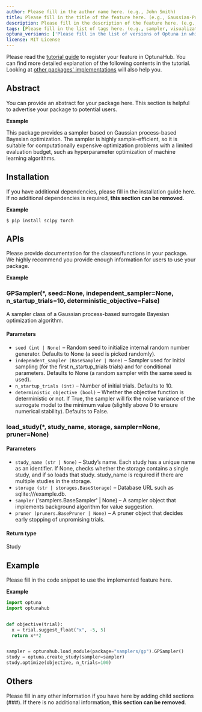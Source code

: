 ```yaml
---
author: Please fill in the author name here. (e.g., John Smith)
title: Please fill in the title of the feature here. (e.g., Gaussian-Process Expected Improvement Sampler)
description: Please fill in the description of the feature here. (e.g., This sampler searches for each trial based on expected improvement using Gaussian process.)
tags: [Please fill in the list of tags here. (e.g., sampler, visualization, pruner)]
optuna_versions: ['Please fill in the list of versions of Optuna in which you have confirmed the feature works, e.g., 3.6.1.']
license: MIT License
---
```


<!--
This is an example of the frontmatters.
All columns must be string.
You can omit quotes when value types are not ambiguous.
For tags, a package placed in
- package/samplers/ must include the tag "sampler"
- package/visualilzation/ must include the tag "visualization"
- package/pruners/ must include the tag "pruner"
respectively.

---
author: Optuna team
title: My Sampler
description: A description for My Sampler.
tags: [sampler, 2nd tag for My Sampler, 3rd tag for My Sampler]
optuna_versions: [3.6.1]
license: "MIT License"
---
-->

Please read the [tutorial guide](https://optuna.github.io/optunahub-registry/recipes/001_first.html) to register your feature in OptunaHub.
You can find more detailed explanation of the following contents in the tutorial.
Looking at [other packages' implementations](https://github.com/optuna/optunahub-registry/tree/main/package) will also help you.

## Abstract

You can provide an abstract for your package here.
This section is helpful to advertise your package to potential users.

**Example**

This package provides a sampler based on Gaussian process-based Bayesian optimization. The sampler is highly sample-efficient, so it is suitable for computationally expensive optimization problems with a limited evaluation budget, such as hyperparameter optimization of machine learning algorithms.

## Installation

If you have additional dependencies, please fill in the installation guide here.
If no additional dependencies is required, **this section can be removed**.

**Example**

```shell
$ pip install scipy torch
```

## APIs

Please provide documentation for the classes/functions in your package.
We highly recommend you provide enough information for users to use your package.

**Example**

### GPSampler(\*, seed=None, independent_sampler=None, n_startup_trials=10, deterministic_objective=False)

A sampler class of a Gaussian process-based surrogate Bayesian optimization algorithm.

#### Parameters

- `seed (int | None)` – Random seed to initialize internal random number generator. Defaults to None (a seed is picked randomly).
- `independent_sampler (BaseSampler | None)` – Sampler used for initial sampling (for the first n_startup_trials trials) and for conditional parameters. Defaults to None (a random sampler with the same seed is used).
- `n_startup_trials (int)` – Number of initial trials. Defaults to 10.
- `deterministic_objective (bool)` – Whether the objective function is deterministic or not. If True, the sampler will fix the noise variance of the surrogate model to the minimum value (slightly above 0 to ensure numerical stability). Defaults to False.

### load_study(\*, study_name, storage, sampler=None, pruner=None)

#### Parameters

- `study_name (str | None)` – Study’s name. Each study has a unique name as an identifier. If None, checks whether the storage contains a single study, and if so loads that study. study_name is required if there are multiple studies in the storage.
- `storage (str | storages.BaseStorage)` – Database URL such as sqlite:///example.db.
- `sampler` ('samplers.BaseSampler' | None) – A sampler object that implements background algorithm for value suggestion.
- `pruner (pruners.BasePruner | None)` – A pruner object that decides early stopping of unpromising trials.

#### Return type

Study

## Example

Please fill in the code snippet to use the implemented feature here.

**Example**

```python
import optuna
import optunahub


def objective(trial):
  x = trial.suggest_float("x", -5, 5)
  return x**2


sampler = optunahub.load_module(package="samplers/gp").GPSampler()
study = optuna.create_study(sampler=sampler)
study.optimize(objective, n_trials=100)
```

## Others

Please fill in any other information if you have here by adding child sections (###).
If there is no additional information, **this section can be removed**.

<!--
For example, you can add sections to introduce a corresponding paper.

### Reference
Takuya Akiba, Shotaro Sano, Toshihiko Yanase, Takeru Ohta, and Masanori Koyama. 2019.
Optuna: A Next-generation Hyperparameter Optimization Framework. In KDD.

### Bibtex
```
@inproceedings{optuna_2019,
    title={Optuna: A Next-generation Hyperparameter Optimization Framework},
    author={Akiba, Takuya and Sano, Shotaro and Yanase, Toshihiko and Ohta, Takeru and Koyama, Masanori},
    booktitle={Proceedings of the 25th {ACM} {SIGKDD} International Conference on Knowledge Discovery and Data Mining},
    year={2019}
}
```
-->
